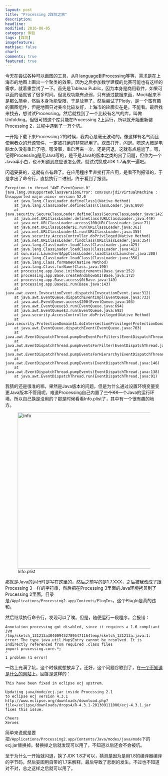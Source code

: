 ```yaml
---
layout: post
title: "Processing 2踩坑之旅"
description: 
headline:
modified: 2016-08-05
category: 体验
tags: [踩坑]
imagefeature:
mathjax: false
chart:
comments: true
featured: true
---
```


今天在尝试各种可以画图的工具，从R language到Processing等等，需求是在上海市的地图上画出一个聚类的效果。因为之后参加数学建模的比赛可能也有这样的需求，就着重尝试了一下。首先是Tableau Public，因为本身是商用软件，如果可以画的话就省了很多时间。但发现功能有点弱，只有通过数据来画，Mock起来不是那么简单，然后本身功能受限，于是放弃了。然后尝试了Plotly，是一个蛮有趣的画图组件，但是地图只对美帝比较友好，上海市的轮廓实在是，不能看。最后找来找去，想试试Processing。然后就找到了一个比较有名气的库，叫做Unfolding。但很可惜这个库只能在Processing 2上运行，所以就开始重新装Processing 2，过程中遇到了一万个坑。

一开始下载下来Processing 2的时候，我内心是毫无波动的。像这样有名气而且使用者众的开源软件，一定被打磨的非常好用了。双击打开，闪退。嗯这大概是电脑太久没有重启了吧。嗯没事，重启再来一次，还是闪退，这就有点尴尬了。嗯，记得Processing是用Java写的，是不是Java的版本之类的出了问题，但作为一个Java半小白，也不知道到底应该怎么做，就试试换成JDK 1.7再来一遍吧。

闪退妥妥的，这就有点有趣了。在应用程序里直接打开应用，是看不到报错的，于是拿出了命令行，直接执行二进制，终于看到了报错。

```
Exception in thread "AWT-EventQueue-0" java.lang.UnsupportedClassVersionError: com/sun/jdi/VirtualMachine : Unsupported major.minor version 52.0
	at java.lang.ClassLoader.defineClass1(Native Method)
	at java.lang.ClassLoader.defineClass(ClassLoader.java:800)
	at java.security.SecureClassLoader.defineClass(SecureClassLoader.java:142)
	at java.net.URLClassLoader.defineClass(URLClassLoader.java:449)
	at java.net.URLClassLoader.access$100(URLClassLoader.java:71)
	at java.net.URLClassLoader$1.run(URLClassLoader.java:361)
	at java.net.URLClassLoader$1.run(URLClassLoader.java:355)
	at java.security.AccessController.doPrivileged(Native Method)
	at java.net.URLClassLoader.findClass(URLClassLoader.java:354)
	at java.lang.ClassLoader.loadClass(ClassLoader.java:425)
	at java.lang.ClassLoader.loadClass(ClassLoader.java:412)
	at sun.misc.Launcher$AppClassLoader.loadClass(Launcher.java:308)
	at java.lang.ClassLoader.loadClass(ClassLoader.java:358)
	at java.lang.Class.forName0(Native Method)
	at java.lang.Class.forName(Class.java:190)
	at processing.app.Base.initRequirements(Base.java:252)
	at processing.app.Base.createAndShowGUI(Base.java:172)
	at processing.app.Base.access$0(Base.java:149)
	at processing.app.Base$1.run(Base.java:143)
	at java.awt.event.InvocationEvent.dispatch(InvocationEvent.java:312)
	at java.awt.EventQueue.dispatchEventImpl(EventQueue.java:733)
	at java.awt.EventQueue.access$200(EventQueue.java:103)
	at java.awt.EventQueue$3.run(EventQueue.java:694)
	at java.awt.EventQueue$3.run(EventQueue.java:692)
	at java.security.AccessController.doPrivileged(Native Method)
	at java.security.ProtectionDomain$1.doIntersectionPrivilege(ProtectionDomain.java:76)
	at java.awt.EventQueue.dispatchEvent(EventQueue.java:703)
	at java.awt.EventDispatchThread.pumpOneEventForFilters(EventDispatchThread.java:242)
	at java.awt.EventDispatchThread.pumpEventsForFilter(EventDispatchThread.java:161)
	at java.awt.EventDispatchThread.pumpEventsForHierarchy(EventDispatchThread.java:150)
	at java.awt.EventDispatchThread.pumpEvents(EventDispatchThread.java:146)
	at java.awt.EventDispatchThread.pumpEvents(EventDispatchThread.java:138)
	at java.awt.EventDispatchThread.run(EventDispatchThread.java:91)
```

我猜的还是很准的嘛，果然是Java版本的问题，但是为什么通过设置环境变量变更Java版本不管用呢，难道Processing自己内置了<del>三个XX</del>一个Java的运行环境，所以自己换是没用的？那是时候看看Info.plist了，其中有一个很有趣的地方。

<figure>
	<img src="{{ site.url }}/images/processing/java.png" alt="info" height="500" width="500">
	<figcaption>Info.plist</figcaption>
</figure>

那就是Java的运行时是写在这里的，然后之前写的是1.7.XXX，之后被我改成了跟Processing 3一样的字符串，然后把在Processing 3里面的Java环境拷贝到了Processing 2里面。目录是`/Applications/Processing2.app/Contents/PlugIns`，这个PlugIn是真的违和。

然后继续执行命令行，发现可以了唉。但是，随便运行一段程序，会报错：

```
Annotation processing got disabled, since it requires a 1.6 compliant JVM
/tmp/sketch_131213a3040094527895471164temp/sketch_131213a.java:1: error: The type java.util.Map$Entry cannot be resolved. It is indirectly referenced from required .class files
import processing.core.*;
^
1 problem (1 error)
```

一路上充满了坑，这个时候就想放弃了。还好，这个问题谷歌到了，在[一个不知道是什么的网站](http://quality-discuss.openjdk.java.narkive.com/wMgetNSu/processing-2-1-fails-to-compile-all-of-its-projects-using-jdk8-ea-b119-error-the-type-java-util-map-)上。回答是这样的：

```
This have been fixed in eclipse ecj upstrem.

Updating java/mode/ecj.jar inside Processing 2.1
to eclipse ecj version 4.3.1
http://www.eclipse.org/downloads/download.php?file=/eclipse/downloads/drops4/R-4.3.1-201309111000/ecj-4.3.1.jar
fixes this issue.

Cheers
Xerxes
```

简单来说就是要把`/Applications/Processing2.app/Contents/Java/modes/java/mode`下的ecj.jar替换掉。替换掉之后就发现可以用了，不知道以后还会不会被坑。

至于为什么一开始就闪退，换了JDK 1.8才可以，猜测是因为是用1.8的编译器编译的字节码，然后妄图用自带的1.7来解释，最后导致了悲剧的发生。不过也不知道对不对，总之这样之后就可以用了。
